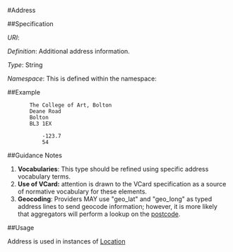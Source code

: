 #Address 

##Specification

*URI*: 

*Definition*: Additional address information.

*Type*: String

*Namespace*: This is defined within the namespace:

##Example
      
           The College of Art, Bolton
           Deane Road
           Bolton
           BL3 1EX
           
               -123.7
               54
      
##Guidance Notes

1.  **Vocabularies**: This type should be refined using specific address
    vocabulary terms.
2.  **Use of VCard:** attention is drawn to the VCard specification as a
    source of normative vocabulary for these elements.
3.  **Geocoding**: Providers MAY use "geo\_lat" and "geo\_long" as typed
    address lines to send geocode information; however, it is more
    likely that aggregators will perform a lookup on the
    [postcode](postcode.md).

##Usage

Address is used in instances of
[Location](Location.md)

